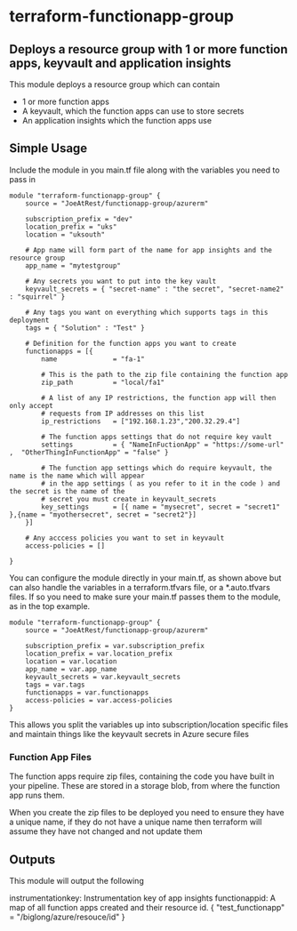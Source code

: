 # terraform-functionapp-group

## Deploys a resource group with 1 or more function apps, keyvault and application insights

This module deploys a resource group which can contain

- 1 or more function apps
- A keyvault, which the function apps can use to store secrets
- An application insights which the function apps use

## Simple Usage

Include the module in you main.tf file along with the variables you need to pass in

```hcl
module "terraform-functionapp-group" {
    source = "JoeAtRest/functionapp-group/azurerm"

    subscription_prefix = "dev"
    location_prefix = "uks"
    location = "uksouth"

    # App name will form part of the name for app insights and the resource group
    app_name = "mytestgroup"

    # Any secrets you want to put into the key vault
    keyvault_secrets = { "secret-name" : "the secret", "secret-name2" : "squirrel" }

    # Any tags you want on everything which supports tags in this deployment
    tags = { "Solution" : "Test" }

    # Definition for the function apps you want to create
    functionapps = [{
        name              = "fa-1"

        # This is the path to the zip file containing the function app
        zip_path          = "local/fa1"

        # A list of any IP restrictions, the function app will then only accept
        # requests from IP addresses on this list
        ip_restrictions   = ["192.168.1.23","200.32.29.4"]

        # The function apps settings that do not require key vault
        settings          = { "NameInFuctionApp" = "https://some-url" ,  "OtherThingInFunctionApp" = "false" }

        # The function app settings which do require keyvault, the name is the name which will appear
        # in the app settings ( as you refer to it in the code ) and the secret is the name of the
        # secret you must create in keyvault_secrets
        key_settings      = [{ name = "mysecret", secret = "secret1" },{name = "myothersecret", secret = "secret2"}]
    }]

    # Any acccess policies you want to set in keyvault
    access-policies = []

}
```

You can configure the module directly in your main.tf, as shown above but can also handle the variables in a terraform.tfvars file, or a *.auto.tfvars files. If so you need to make sure your main.tf passes them to the module, as in the top example.

```hcl
module "terraform-functionapp-group" {
    source = "JoeAtRest/functionapp-group/azurerm"

    subscription_prefix = var.subscription_prefix
    location_prefix = var.location_prefix
    location = var.location
    app_name = var.app_name
    keyvault_secrets = var.keyvault_secrets
    tags = var.tags
    functionapps = var.functionapps
    access-policies = var.access-policies
}
```

This allows you split the variables up into subscription/location specific files and maintain things like the keyvault secrets in Azure secure files

### Function App Files

The function apps require zip files, containing the code you have built in your pipeline. These are stored in a storage blob, from where the function app runs them.

When you create the zip files to be deployed you need to ensure they have a unique name, if they do not have a unique name then terraform will assume they have not changed and not update them

## Outputs

This module will output the following

instrumentationkey: Instrumentation key of app insights
functionappid: A map of all function apps created and their resource id. { "test_functionapp" = "/biglong/azure/resouce/id" }
